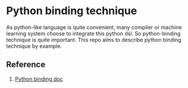 # Python binding technique
As python-like language is quite convenient, many compiler or machine learning system choose to integrate this python dsl. So python-binding technique is quite important. This repo aims to describe python binding technique by example.

## Reference
1. [Python binding doc](https://mlir.llvm.org/docs/Bindings/Python/)